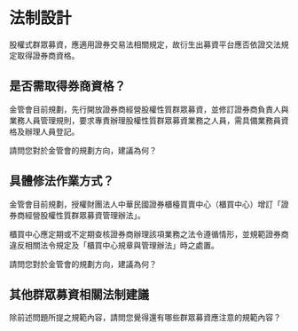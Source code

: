 # 法制設計

股權式群眾募資，應適用證券交易法相關規定，故衍生出募資平台應否依證交法規定取得證券商資格。

## 是否需取得券商資格？

金管會目前規劃，先行開放證券商經營股權性質群眾募資，並修訂證券商負責人與業務人員管理規則，要求專責辦理股權性質群眾募資業務之人員，需具備業務員資格及辦理人員登記。

請問您對於金管會的規劃方向，建議為何？

## 具體修法作業方式？

金管會目前規劃，授權財團法人中華民國證券櫃檯買賣中心（櫃買中心）增訂「證券商經營股權性質群眾募資管理辦法」。

櫃買中心應定期或不定期查核證券商辦理該項業務之法令遵循情形，並規範證券商違反相關法令規定及「櫃買中心規章與管理辦法」時之處置。

請問您對於金管會的規劃方向，建議為何？

## 其他群眾募資相關法制建議

除前述問題所提之規範內容，請問您覺得還有哪些群眾募資應注意的規範內容？
